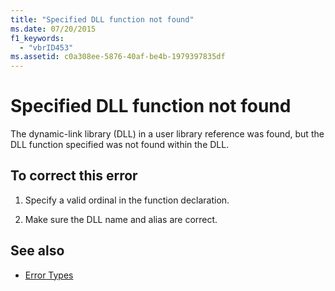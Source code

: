 ```yaml
---
title: "Specified DLL function not found"
ms.date: 07/20/2015
f1_keywords: 
  - "vbrID453"
ms.assetid: c0a308ee-5876-40af-be4b-1979397835df
---
```

# Specified DLL function not found
The dynamic-link library (DLL) in a user library reference was found, but the DLL function specified was not found within the DLL.  
  
## To correct this error  
  
1.  Specify a valid ordinal in the function declaration.  
  
2.  Make sure the DLL name and alias are correct.  
  
## See also
- [Error Types](../../visual-basic/programming-guide/language-features/error-types.md)

